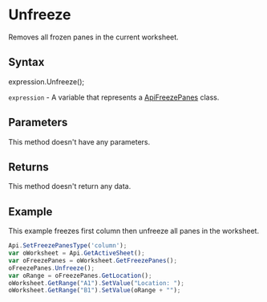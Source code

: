 # Unfreeze

Removes all frozen panes in the current worksheet.

## Syntax

expression.Unfreeze();

`expression` - A variable that represents a [ApiFreezePanes](../ApiFreezePanes.md) class.

## Parameters

This method doesn't have any parameters.

## Returns

This method doesn't return any data.

## Example

This example freezes first column then unfreeze all panes in the worksheet.

```javascript
Api.SetFreezePanesType('column');
var oWorksheet = Api.GetActiveSheet();
var oFreezePanes = oWorksheet.GetFreezePanes();
oFreezePanes.Unfreeze();
var oRange = oFreezePanes.GetLocation();
oWorksheet.GetRange("A1").SetValue("Location: ");
oWorksheet.GetRange("B1").SetValue(oRange + "");
```
